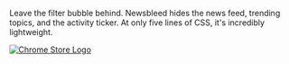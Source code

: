 Leave the filter bubble behind. Newsbleed hides the news feed, trending topics,
and the activity ticker. At only five lines of CSS, it's incredibly
lightweight. 

[![Chrome Store Logo](https://developer.chrome.com/webstore/images/ChromeWebStore_Badge_v2_206x58.png)](https://chrome.google.com/webstore/detail/newsbleed/chghfmbadidjakkanfjolanepgmjghja)
